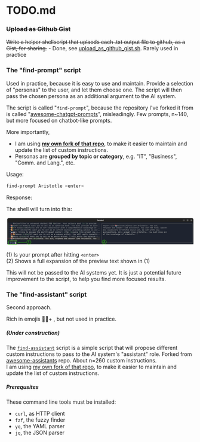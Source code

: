 <!-- markdownlint-disable MD001 -->
# TODO.md

### ~~Upload as Github Gist~~

~~Write a helper shellscript that uplaods each .txt output file to github, as a Gist, for sharing.~~
    - Done, see [upload_as_github_gist.sh](./upload_as_github_gist.sh). Rarely used in practice

### The "find-prompt" script

Used in practice, because it is easy to use and maintain.
Provide a selection of "personas" to the user, and let them choose one. The script will then pass the chosen persona as an additional argument to the AI system.

The script is called "`find-prompt`", because the repository I've forked it from is called "[awesome-chatgpt-prompts]([https://](https://github.com/f/awesome-chatgpt-prompts))",  misleadingly. Few prompts, n~140, but more focused on chatbot-like prompts.

More importantly,

- I am using **[my own fork of that repo](https://github.com/knbknb/awesome-chatgpt-prompts/tree/knb-2024)**, to make it easier to maintain and update the list of custom instructions.
- Personas are **grouped by topic or category**, e.g. "IT", "Business", "Comm. and Lang.", etc.


Usage:

```bash
find-prompt Aristotle <enter>
```

Response:

The shell will turn into this:

![terminal window screenshot](../resources/find-assistant-screenshot-terminalwindow-ann.png)

(1) Is your prompt after hitting `<enter>`  
(2) Shows a full expansion of the preview text shown in (1)

This will not be passed to the AI systems yet. It is just a potential future improvement to the script, to help you find  more focused results.

### The "find-assistant" script

Second approach.

Rich in emojis 👩‍🏫+ , but not used in practice.

##### (Under construction)

The [`find-assistant`](../src/find-assistant) script is a simple script that will propose different custom instructions to pass to the AI system's "assistant" role. Forked from [awesome-assistants](https://github.com/awesome-assistants/awesome-assistants/blob/main/assistants.yml) repo. About n=260 custom instructions.  
I am using [my own fork of that repo](https://github.com/knbknb/awesome-assistants), to make it easier to maintain and update the list of custom instructions.

##### Prerequsites

These command line tools must be installed:

- `curl`, as HTTP client
- `fzf`, the fuzzy finder
- `yq`, the YAML parser
- `jq`, the JSON parser
